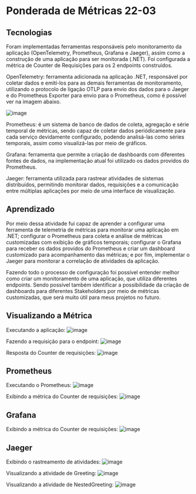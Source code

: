 # Ponderada de Métricas 22-03

## Tecnologias
Foram implementadas ferramentas responsáveis pelo monitoramento da aplicação (OpenTelemetry, Prometheus, Grafana e Jaeger), assim como a construção de uma aplicação para ser monitorada (.NET). Foi configurada a métrica de Counter de Requisições para os 2 endpoints construídos.

OpenTelemetry: ferramenta adicionada na aplicação .NET, responsável por coletar dados e emití-los para as demais ferramentas de monitoramento, utilizando o protocolo de ligação OTLP para envio dos dados para o Jaeger e do Prometheus Exporter para envio para o Prometheus, como é possível ver na imagem abaixo.

![image](https://github.com/FelipeSaadi/metricas-dotnet/assets/54749257/02bbd7c5-2b0c-4ec7-b5b3-fb3deddc28ec)


Prometheus: é um sistema de banco de dados de coleta, agregação e série temporal de métricas, sendo capaz de coletar dados periódicamente para cada serviço devidamente configurado, podendo analisá-las como séries temporais, assim como visualizá-las por meio de gráficos. 

Grafana: ferramenta que permite a criação de dashboards com diferentes fontes de dados, na implementação atual foi utilizado os dados providos do Prometheus.

Jaeger: ferramenta utilizada para rastrear atividades de sistemas distribuídos, permitindo monitorar dados, requisições e a comunicação entre múltiplas aplicações por meio de uma interface de visualização. 

## Aprendizado
Por meio dessa atividade fui capaz de aprender a configurar uma ferramenta de telemetria de métricas para monitorar uma aplicação em .NET; configurar o Prometheus para coleta e análise de métricas customizadas com exibição de gráficos temporais; configurar o Grafana para receber os dados providos do Prometheus e criar um dashboard customizado para acompanhamento das métricas; e por fim, implementar o Jaeger para monitorar a correlação de atividades da aplicação.

Fazendo todo o processo de configuração foi possível entender melhor como criar um monitoramento de uma aplicação, que utiliza diferentes endpoints. Sendo possível também identificar a possibilidade da criação de dashboards para diferentes Stakeholders por meio de métricas customizadas, que será muito útil para meus projetos no futuro. 

## Visualizando a Métrica
Executando a aplicação:
![image](https://github.com/FelipeSaadi/metricas-dotnet/assets/54749257/968a26f1-f729-475a-8980-a07d2d70820b)

Fazendo a requisição para o endpoint:
![image](https://github.com/FelipeSaadi/metricas-dotnet/assets/54749257/c97050cd-41b9-446f-b239-4bc08c9eeeb4)

Resposta do Counter de requisições:
![image](https://github.com/FelipeSaadi/metricas-dotnet/assets/54749257/775b5103-27ac-49d9-b84c-d1852837c854)

## Prometheus
Executando o Prometheus:
![image](https://github.com/FelipeSaadi/metricas-dotnet/assets/54749257/12768e76-0c23-4aca-b509-6da5bf6d5739)

Exibindo a métrica do Counter de requisições:
![image](https://github.com/FelipeSaadi/metricas-dotnet/assets/54749257/f33fc2e8-85f7-4f96-abed-e744bb579770)

## Grafana
Exibindo a métrica do Counter de requisições:
![image](https://github.com/FelipeSaadi/metricas-dotnet/assets/54749257/a1e7a8e0-20d2-47d4-98c6-0844e5674384)

## Jaeger
Exibindo o rastreamento de atividades:
![image](https://github.com/FelipeSaadi/metricas-dotnet/assets/54749257/1081533f-585e-48e9-bba0-adaf004372d8)

Visualizando a atividade de Greeting:
![image](https://github.com/FelipeSaadi/metricas-dotnet/assets/54749257/fd607013-4777-4b24-a3a9-38fcb3f52cc3)

Visualizando a atividade de NestedGreeting:
![image](https://github.com/FelipeSaadi/metricas-dotnet/assets/54749257/8082b40c-5546-4819-b635-53aad67d53a5)
